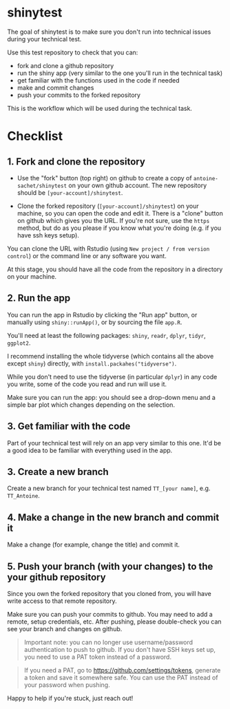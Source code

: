 
# shinytest

The goal of shinytest is to make sure you don't run into technical issues during your technical test.

Use this test repository to check that you can:

- fork and clone a github repository
- run the shiny app (very similar to the one you'll run in the technical task)
- get familiar with the functions used in the code if needed
- make and commit changes
- push your commits to the forked repository

This is the workflow which will be used during the technical task.


# Checklist

## 1. Fork and clone the repository

- Use the "fork" button (top right) on github to create a copy of `antoine-sachet/shinytest` on your own github account. The new repository should be `[your-account]/shinytest`.

- Clone the forked repository (`[your-account]/shinytest`) on your machine, so you can open the code and edit it. There is a "clone" button on github which gives you the URL. If you're not sure, use the `https` method, but do as you please if you know what you're doing (e.g. if you have ssh keys setup).

You can clone the URL with Rstudio (using `New project / from version control`) or the command line or any software you want.

At this stage, you should have all the code from the repository in a directory on your machine.

## 2. Run the app

You can run the app in Rstudio by clicking the "Run app" button, or manually using `shiny::runApp()`, or by sourcing the file `app.R`.

You'll need at least the following packages: `shiny`, `readr`, `dplyr`, `tidyr`, `ggplot2`. 

I recommend installing the whole tidyverse (which contains all the above except `shiny`) directly, with `install.packahes("tidyverse")`.

While you don't need to use the tidyverse (in particular `dplyr`) in any code you write, some of the code you read and run will use it.

Make sure you can run the app: you should see a drop-down menu and a simple bar plot which changes depending on the selection.

## 3. Get familiar with the code

Part of your technical test will rely on an app very similar to this one. It'd be a good idea to be familiar with everything used in the app.

## 3. Create a new branch

Create a new branch for your technical test named `TT_[your name]`, e.g. `TT_Antoine`.

## 4. Make a change in the new branch and commit it

Make a change (for example, change the title) and commit it.

## 5. Push your branch (with your changes) to the your github repository

Since you own the forked repository that you cloned from, you will have write access to that remote repository.

Make sure you can push your commits to github. You may need to add a remote, setup credentials, etc. After pushing, please double-check you can see your branch and changes on github.

> Important note: you can no longer use username/password authentication to push to github. If you don't have SSH keys set up, you need to use a PAT token instead of a password.

> If you need a PAT, go to https://github.com/settings/tokens, generate a token and save it somewhere safe. You can use the PAT instead of your password when pushing.


Happy to help if you're stuck, just reach out!



